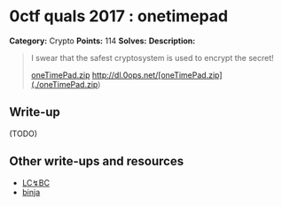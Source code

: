 # 0ctf quals 2017 : onetimepad

**Category:** Crypto
**Points:** 114
**Solves:** 
**Description:**

> I swear that the safest cryptosystem is used to encrypt the secret!
> 
> [oneTimePad.zip](./oneTimePad.zip) <http://dl.0ops.net/[oneTimePad.zip](./oneTimePad.zip>)

## Write-up

(TODO)

## Other write-ups and resources

* [LC↯BC](http://mslc.ctf.su/wp/0ctf-2017-quals-onetimepad-1-and-2/)
* [binja](https://gist.github.com/elliptic-shiho/0c4ca74230ad02ae68f42ac1673c1114)
